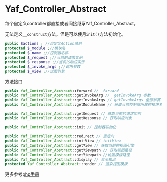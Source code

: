 Yaf\_Controller\_Abstract
========================

每个自定义controller都直接或者间接继承Yaf\_Controller\_Abstract。

无法定义`__construct`方法。但是可以使用`init()`方法初始化。


```php
public $actions ; //自定义Action映射
protected $_module ;//模块名
protected $_name ;//控制器名称
protected $_request ;//当前的请求实例
protected $_response ;//当前的响应实例
protected $_invoke_args ;//调用参数
protected $_view ;//试图引擎
```

方法接口
```php
public Yaf_Controller_Abstract::forward //  forward 
public Yaf_Controller_Abstract::getInvokeArg //  getInvokeArg 参数
public Yaf_Controller_Abstract::getInvokeArgs // getInvokeArgs 全部参赛
public Yaf_Controller_Abstract::getModuleName // 获取当前控制器所属的模块名

public Yaf_Controller_Abstract::getRequest // 获取当前的请求实例
public Yaf_Controller_Abstract::getResponse // 获取响应对象

public Yaf_Controller_Abstract::init // 控制器初始化

public Yaf_Controller_Abstract::redirect // 重定向
public Yaf_Controller_Abstract::initView // initView 
public Yaf_Controller_Abstract::getView // 获取当前的视图引擎
public Yaf_Controller_Abstract::getViewpath // 获取视图路径
public Yaf_Controller_Abstract::setViewpath //设置模板路径
public Yaf_Controller_Abstract::display // 显示输出
protected Yaf_Controller_Abstract::render // 渲染视图模板
```

更多参考[php手册](http://php.net/manual/class.yaf-controller-abstract.php)